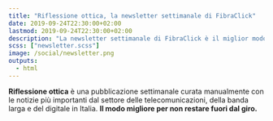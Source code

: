 ```yaml
---
title: "Riflessione ottica, la newsletter settimanale di FibraClick"
date: 2019-09-24T22:30:00+02:00
lastmod: 2019-09-24T22:30:00+02:00
description: "La newsletter settimanale di FibraClick è il miglior modo per restare aggiornato su banda larga e digitale in Italia."
scss: ["newsletter.scss"]
image: /social/newsletter.png
outputs:
  - html
---
```


**Riflessione ottica** è una pubblicazione settimanale curata manualmente con le notizie più importanti dal settore delle telecomunicazioni, della banda larga e del digitale in Italia. **Il modo migliore per non restare fuori dal giro.**
